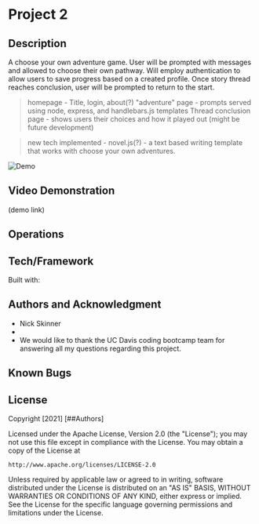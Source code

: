 # Project 2

## Description
A choose your own adventure game. User will be prompted with messages and allowed to choose their own pathway. Will employ authentication to allow users to save progress based on a created profile. Once story thread reaches conclusion, user will be prompted to return to the start.

> homepage - Title, login, about(?)
> "adventure" page - prompts served using node, express, and handlebars.js templates
> Thread conclusion page - shows users their choices and how it played out (might be future development)

> new tech implemented - novel.js(?) - a text based writing template that works with choose your own adventures.

![Demo](./routeToDemo.png)

## Video Demonstration

(demo link)

## Operations


## Tech/Framework
Built with:


## Authors and Acknowledgment
* Nick Skinner
*
* We would like to thank the UC Davis coding bootcamp team for answering all my questions regarding this project.

## Known Bugs

## License
Copyright [2021] [##Authors]

Licensed under the Apache License, Version 2.0 (the "License");
you may not use this file except in compliance with the License.
You may obtain a copy of the License at

    http://www.apache.org/licenses/LICENSE-2.0

Unless required by applicable law or agreed to in writing, software
distributed under the License is distributed on an "AS IS" BASIS,
WITHOUT WARRANTIES OR CONDITIONS OF ANY KIND, either express or implied.
See the License for the specific language governing permissions and
limitations under the License.